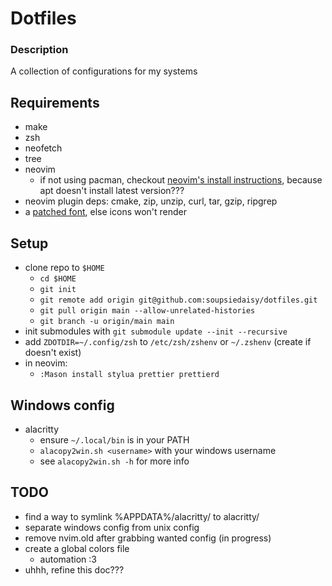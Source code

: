 # Dotfiles

### Description
A collection of configurations for my systems

## Requirements
- make 
- zsh
- neofetch
- tree
- neovim
    * if not using pacman, checkout [neovim's install instructions](https://github.com/neovim/neovim/blob/master/INSTALL.md#linux), because apt doesn't install latest version???
- neovim plugin deps: cmake, zip, unzip, curl, tar, gzip, ripgrep 
- a [patched font](https://www.nerdfonts.com/), else icons won't render

## Setup
- clone repo to `$HOME`
    * `cd $HOME`
    * `git init`
    * `git remote add origin git@github.com:soupsiedaisy/dotfiles.git`
    * `git pull origin main --allow-unrelated-histories`
    * `git branch -u origin/main main`
- init submodules with `git submodule update --init --recursive`
- add `ZDOTDIR=~/.config/zsh` to `/etc/zsh/zshenv` or `~/.zshenv` (create if doesn't exist)
- in neovim:
    * `:Mason install stylua prettier prettierd`

## Windows config
- alacritty
    * ensure `~/.local/bin` is in your PATH
    * `alacopy2win.sh <username>` with your windows username
    * see `alacopy2win.sh -h` for more info

## TODO
- find a way to symlink %APPDATA%/alacritty/ to alacritty/
- separate windows config from unix config
- remove nvim.old after grabbing wanted config (in progress)
- create a global colors file
    * automation :3
- uhhh, refine this doc???


